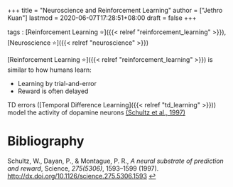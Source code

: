+++
title = "Neuroscience and Reinforcement Learning"
author = ["Jethro Kuan"]
lastmod = 2020-06-07T17:28:51+08:00
draft = false
+++

tags
: [Reinforcement Learning ⭐]({{< relref "reinforcement_learning" >}}), [Neuroscience ⭐]({{< relref "neuroscience" >}})

[Reinforcement Learning ⭐]({{< relref "reinforcement_learning" >}}) is similar to how humans learn:

- Learning by trial-and-error
- Reward is often delayed

TD errors ([Temporal Difference Learning]({{< relref "td_learning" >}})) model the activity of
dopamine neurons <a id="1df216ba2adc9f4271136342d9e684a9" href="#schultz97_neural_subst_predic_rewar">(Schultz et al., 1997)</a>

# Bibliography

<a id="schultz97_neural_subst_predic_rewar" target="_blank">Schultz, W., Dayan, P., & Montague, P. R., _A neural substrate of prediction and reward_, Science, _275(5306)_, 1593–1599 (1997). http://dx.doi.org/10.1126/science.275.5306.1593</a> [↩](#1df216ba2adc9f4271136342d9e684a9)
